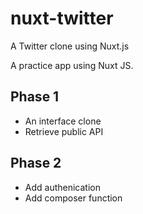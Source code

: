 # nuxt-twitter

A Twitter clone using Nuxt.js

A practice app using Nuxt JS.

## Phase 1

- An interface clone
- Retrieve public API

## Phase 2

- Add authenication
- Add composer function
